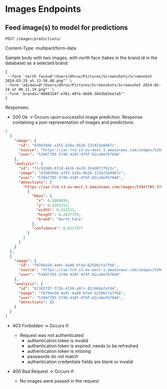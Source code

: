 # Images Endpoints

## Feed image(s) to model for predictions

`POST /images/predictions/`

Content-Type: multipart/form-data

Sample body with two images, with north face (takes in the brand id in the database) as a selected brand:

```form-data
{
 --form 'north face=@"/Users/dhruv/Pictures/Screenshots/Screenshot 2024-03-29 at 13.50.48.png"' \
--form 'adidas=@"/Users/dhruv/Pictures/Screenshots/Screenshot 2024-02-24 at 00.11.19.png"' \
--form 'brands="4048334f-e761-407e-8b68-3643bb3ee7a5"'
}
```

Responses:

- 200 Ok -> Occurs upon successful image prediction.
  Response containing a json representation of images and predictions:

```json
[
  {
    "image": {
      "id": "83b039de-a355-428a-8b26-133423e04b7c",
      "source": "https://ias-tcd.s3.eu-west-1.amazonaws.com/images/53947785-3749-410f-879f-82ca9efb7846/15a6056f-82fa-4a97-8531-3253c7649a5f_Screenshot%202024-03-29%20at%2013.50.48.png",
      "user": "53947785-3749-410f-879f-82ca9efb7846"
    },
    "analysis": {
      "id": "f1c92dd0-072d-4416-9a19-264d8f2f913c",
      "image": "83b039de-a355-428a-8b26-133423e04b7c",
      "user": "53947785-3749-410f-879f-82ca9efb7846",
      "detections": {
        "https://ias-tcd.s3.eu-west-1.amazonaws.com/images/53947785-3749-410f-879f-82ca9efb7846/15a6056f-82fa-4a97-8531-3253c7649a5f_Screenshot%202024-03-29%20at%2013.50.48.png": [
          {
            "bbox": {
              "x": 0.5084034,
              "y": 0.4393153,
              "width": 0.552521,
              "height": 0.2437759,
              "brand": "North Face"
            },
            "confidence": 0.8227977
          }
        ]
      }
    }
  },
  {
    "image": {
      "id": "f0796e50-4e9c-4a08-bfed-b2506cfa7fbb",
      "source": "https://ias-tcd.s3.eu-west-1.amazonaws.com/images/53947785-3749-410f-879f-82ca9efb7846/dbbcb517-34ee-4499-b37e-c0a8557517aa_Screenshot%202024-02-24%20at%2000.11.19.png",
      "user": "53947785-3749-410f-879f-82ca9efb7846"
    },
    "analysis": {
      "id": "81102f37-373b-4150-a97c-811b68afa7d4",
      "image": "f0796e50-4e9c-4a08-bfed-b2506cfa7fbb",
      "user": "53947785-3749-410f-879f-82ca9efb7846",
      "detections": {}
    }
  }
]
```

- 403 Forbidden -> Occurs if:

  - Request was not authenticated
    - authentication token is invalid
    - authentication token is expired: needs to be refreshed
    - authentication token is missing
    - passwords do not match
    - authentication credentials fields are blank or invalid

- 400 Bad Request -> Occurs if:
  - No images were passed in the request
